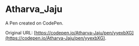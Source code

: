 # Atharva_Jaju

A Pen created on CodePen.

Original URL: [https://codepen.io/Atharva-Jaju/pen/yyexbXG](https://codepen.io/Atharva-Jaju/pen/yyexbXG).

